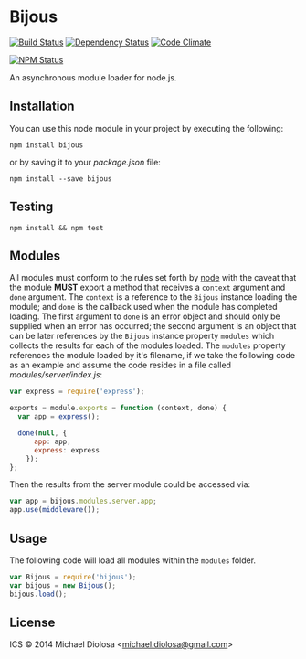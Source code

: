 # Bijous


[![Build Status](https://travis-ci.org/mbrio/bijous.svg?branch=master)](https://travis-ci.org/mbrio/bijous) [![Dependency Status](https://gemnasium.com/mbrio/bijous.svg)](https://gemnasium.com/mbrio/bijous) [![Code Climate](https://codeclimate.com/github/mbrio/bijous.png)](https://codeclimate.com/github/mbrio/bijous)

[![NPM Status](https://nodei.co/npm/bijous/coverage.png)](https://npmjs.org/package/bijous)

An asynchronous module loader for node.js.

## Installation

You can use this node module in your project by executing the following:

```Shell
npm install bijous
```

or by saving it to your *package.json* file:

```Shell
npm install --save bijous
```

## Testing

```Shell
npm install && npm test
```

## Modules

All modules must conform to the rules set forth by [node](http://nodejs.org/api/modules.html) with the caveat that the module **MUST** export a method that receives a `context` argument and `done` argument. The `context` is a reference to the `Bijous` instance loading the module; and `done` is the callback used when the module has completed loading. The first argument to `done` is an error object and should only be supplied when an error has occurred; the second argument is an object that can be later references by the `Bijous` instance property `modules` which collects the results for each of the modules loaded. The `modules` property references the module loaded by it's filename, if we take the following code as an example and assume the code resides in a file called *modules/server/index.js*:

```JavaScript
var express = require('express');

exports = module.exports = function (context, done) {
  var app = express();

  done(null, {
      app: app,
      express: express
    });
};
```

Then the results from the server module could be accessed via:

```JavaScript
var app = bijous.modules.server.app;
app.use(middleware());
```

## Usage

The following code will load all modules within the `modules` folder.

```JavaScript
var Bijous = require('bijous');
var bijous = new Bijous();
bijous.load();
```

## License

ICS &copy; 2014 Michael Diolosa &lt;<michael.diolosa@gmail.com>&gt;